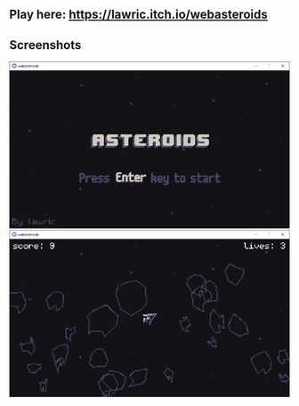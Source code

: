 ## Play here: https://lawric.itch.io/webasteroids

## Screenshots

![Screenshot1](https://github.com/lawric1/webasteroids/raw/main/screenshots/1.png)
![Screenshot2](https://github.com/lawric1/webasteroids/raw/main/screenshots/2.png)
